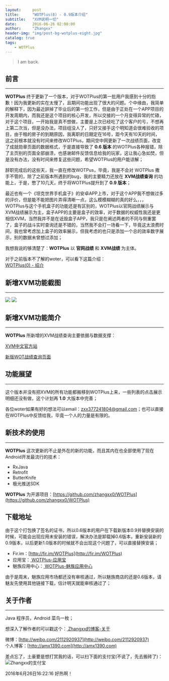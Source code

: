 ```yaml
---
layout:     post
title:      "WOTPlus(8) - 0.9版本介绍"
subtitle:   "XVM说明一切"
date:       2016-06-26 02:00:00
author:     "Zhangxx"
header-img: "img/post-bg-wotplus-eight.jpg"
catalog: true
tags:
    - WOTPlus
---
```


> I am back.

##  前言
---
**WOTPlus** 终于更新了一个版本，对于WOTPlus的第一批用户我感到十分的抱歉！因为我更新的实在太慢了，且期间功能出现了很大的问题。个中缘由，我简单的解释下，因为最近辞掉了毕业后的第一份工作，但是由于正处在一个APP项目的开发周期内，而我还是这个项目的核心开发，所以交接的一个月变得异常的忙碌，对于这个项目，一开始我是真不想做，主要是上次已经吃了这个客户的亏，不想再上第二次当，但是没办法，项目组没人了，只好又接手这个明知道会很难验收的项目，由于租的房子的到期原因，我离职的日期定在16号，距今天有10天的时间，这之前根本就没有时间来修改WOTPlus，期间空中网更新了一次战绩页面，改变了成就勋章页面的数据格式，于是直接导致了 **0.6 版本** 的WOTPlus各种报错，除了主页别的页面全部崩溃，也感谢邮件反馈信息给我的玩家，这让我心急如焚，但是没有办法，没有时间来修复这些问题，希望WOTPlus的用户能谅解；

辞职完成后的这些天，我一直在修改WOTPus，毕竟，我是不会对 WOTPlus 撒手不管的，除了之前版本所遇到的bug，我的主要精力还放在 **XVM战绩查询** 的功能上，于是，憋了10几天，终于将WOTPlus提升到了 **0.9 版本**； 

最近也有一个《坦克世界手机盒子》的安卓APP上市，对于这个APP我不想做过多的评价，但是能不能把图片弄得清晰一点，这么模模糊糊的真的好么，，，WOTPlus与这个手机盒子的功能还是有区别的，WOTPlus以官网战绩展示与XVM战绩展示为主，盒子APP的主要是盒子的效率，对于数据的权威性我还是更相信XVM，当然我并不是在诋毁盒子APP，我只是在阐述两者的不同与侧重罢了，盒子的战斗实时查询还是不错的，当然我不会打一场看一下，毕竟这太浪费时间，我也曾考虑加上盒子的效率展示，但我考虑的也只是添加一个总的效率数字展示，别的数据未曾想过添加；

我想我说的够清楚了：**WOTPlus** 以 **官网战绩** 和 **XVM战绩** 为主体。

对于之前版本不了解的woter，可以看下这篇介绍：  
[WOTPlus(0) - 绍介](http://amx1390.com/2016/04/30/wotplus-zero/)

  

## 新增XVM功能截图

_ _ _

![](http://7xsvfv.com1.z0.glb.clouddn.com/xvm_show0.jpg)
![](http://7xsvfv.com1.z0.glb.clouddn.com/xvm_show1.jpg)


## 新增XVM功能简介
---

**WOTPlus** 所新增的XVM战绩查询主要依据与数据支撑：  

[XVM中文官方站](http://xvm.garphy.com/)  

[新版WOT战绩查询页面](http://182.18.61.50/search.html)   






## 功能展望
---

这个版本并没有把XVM的所有功能都搬移到WOTPlus上来，一些列表的点击展示明细还没有做，这个计划再  **1.0** 大版本中完善；

各位woter如果有好的想法可以email：zxx377241804@gmail.com；也可以直接在WOTPlus中反馈给我，毕竟一个人的力量是有限的。


## 新技术的使用
---
**WOTPlus** 这次更新的不止是外在的新的功能，而且其内在也全部使用了现在Android开发最流行的技术：

- RxJava
- Retrofit
- ButterKnife
- 极光推送SDK

**WOTPlus** 为开源项目：[https://github.com/zhangxx0/WOTPlus](https://github.com/zhangxx0/WOTPlus)


## 下载地址

由于这个打包换了签名的证书，所以0.6版本的用户在下载新版本0.9并替换安装的时候，可能会出现应用未安装的错误，解决办法是卸载掉0.6版本，重新安装新的0.9版本，以后更新1.0版本的时候就不会出现这个问题了，可以直接替换安装；

* Fir.im：[http://fir.im/WOTPlus](http://fir.im/WOTPlus)
* 应用宝：[ WOTPlus-应用宝](http://android.myapp.com/myapp/detail.htm?apkName=com.xinxin.wotplus)
* 魅族应用中心：[ WOTPlus-魅族应用中心 ](http://app.meizu.com/apps/public/detail?package_name=com.xinxin.wotplus)

由于是周末，魅族应用市场都还没有审核通过，所以魅族商店的还是0.6版本，请魅友先使用其他链接下载，估计明天就能审核通过了；



## 关于作者
_ _ _

Java 程序员，Android 菜鸟一枚；

想深入了解作者的可以戳这个：[ Zhangxx的博客-关于 ](http://amx1390.com/about/)  

微博：[http://weibo.com/2112920937](http://weibo.com/2112920937)  
个人博客：[http://amx1390.com](http://amx1390.com)  


差点忘了，土豪要是想打赏我的话，可以扫下面的支付宝(不说了，先去搬砖了)：
![ Zhangxx的支付宝 ](http://7xti0t.com2.z0.glb.clouddn.com/zhifubao)

2016年6月26日16:22:16 好热啊！

